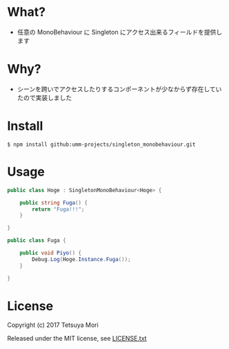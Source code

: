 # What?

* 任意の MonoBehaviour に Singleton にアクセス出来るフィールドを提供します

# Why?

* シーンを跨いでアクセスしたりするコンポーネントが少なからず存在していたので実装しました

# Install

```shell
$ npm install github:umm-projects/singleton_monobehaviour.git
```

# Usage

```csharp
public class Hoge : SingletonMonoBehaviour<Hoge> {

    public string Fuga() {
        return "Fuga!!!";
    }

}

public class Fuga {

    public void Piyo() {
        Debug.Log(Hoge.Instance.Fuga());
    }

}
```

# License

Copyright (c) 2017 Tetsuya Mori

Released under the MIT license, see [LICENSE.txt](LICENSE.txt)

